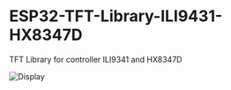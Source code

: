 # ESP32-TFT-Library-ILI9431-HX8347D
TFT Library for controller ILI9341 and HX8347D

![Display](https://github.com/schreibfaul1/ESP32-TFT-Library-ILI9431-HX8347D/blob/master/additional%20info/tested%20displays.jpg)
